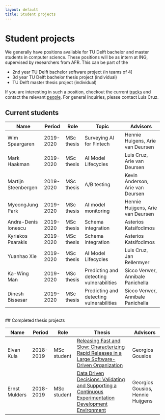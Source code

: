 ```yaml
---
layout: default
title: Student projects
---
```


# Student projects

We generally have positions available for TU Delft bachelor and master students in computer science.
These positions will be as intern at ING, supervised by researchers from AFR.
This can be part of the

- 2nd year TU Delft bachelor software project (in teams of 4)
- 3d year TU Delft bachelor thesis project (individual)
- TU Delft master thesis project (individual)

If you are interesting in such a position, checkout the current [tracks](tracks.html) and contact the relevant [people](people.html).
For general inquiries, please contact Luis Cruz.


## Current students

Name | Period | Role | Topic | Advisors
--|--|--|--|--
Wim Spaargaren      | 2019-2020 | MSc thesis | Surveying AI for Fintech | Hennie Huigens, Arie van Deursen
Mark Haakman        | 2019-2020 | MSc thesis | AI Model Lifecycles      | Luis Cruz, Arie van Deursen
Martijn Steenbergen | 2019-2020 | MSc thesis | A/B testing              | Kevin Anderson, Arie van Deursen
MyeongJung Park     | 2019-2020 | MSc thesis | AI model monitoring      | Hennie Huijgens, Arie van Deursen
Andra-Denis Ionescu | 2019-2020 | MSc thesis | Schema integration       | Asterios Katsifodimos
Kyriakos Psarakis   | 2019-2020 | MSc thesis | Schema integration       | Asterios Katsifodimos
Yuanhao Xie         | 2019-2020 | MSc thesis | AI Model Lifecycles      | Luis Cruz, Jan Rellermyer
Ka-Wing Man         | 2019-2020 | MSc thesis | Predicting and detecting vulnerabilities     | Sicco Verwer, Annibale Panichella
Dinesh Bissesar     | 2019-2020 | MSc thesis | Predicting and detecting vulnerabilities     | Sicco Verwer, Annibale Panichella

<br/>
## Completed thesis projects

Name | Period | Role | Thesis | Advisors
--|--|--|--|--
Elvan Kula | 2018-2019 | MSc student | [Releasing Fast and Slow: Characterizing Rapid Releases in a Large Software-Driven Organization](https://repository.tudelft.nl/islandora/object/uuid%3A9660c5a3-6ef8-4c6a-b5cf-3994b60d754b?collection=education) | Georgios Gousios
Ernst Mulders | 2018-2019 | MSc student | [Data Driven Decisions: Validating and Supporting a Continuous Experimentation Development Environment](https://repository.tudelft.nl/islandora/object/uuid%3A08f2c0b4-2aa8-4e12-9b58-073dcdfb4553?collection=education) | Georgios Gousios, Hennie Huijgens
